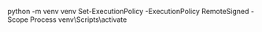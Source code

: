 python -m venv venv
Set-ExecutionPolicy -ExecutionPolicy RemoteSigned -Scope Process
venv\Scripts\activate

